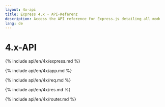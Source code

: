 ```yaml
---
layout: 4x-api
title: Express 4.x - API-Referenz
description: Access the API reference for Express.js detailing all modules, methods, and properties for building web applications with this version.
lang: de
---
```

<div id="api-doc" markdown="1">

  <h1>4.x-API</h1>

  <a id='express' class='h2'></a>
  {% include api/en/4x/express.md %}

  <a id='app' class='h2'></a>
  {% include api/en/4x/app.md %}

  <a id='req' class='h2'></a>
  {% include api/en/4x/req.md %}

  <a id='res' class='h2'></a>
  {% include api/en/4x/res.md %}

  <a id='router' class='h2'></a>
  {% include api/en/4x/router.md %}

</div>
